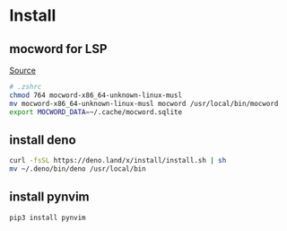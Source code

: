 # Install

## mocword for LSP

[Source](https://github.com/Shougo/ddc-source-mocword)

```sh
# .zshrc
chmod 764 mocword-x86_64-unknown-linux-musl
mv mocword-x86_64-unknown-linux-musl mocword /usr/local/bin/mocword
export MOCWORD_DATA=~/.cache/mocword.sqlite
```

## install deno
```sh
curl -fsSL https://deno.land/x/install/install.sh | sh
mv ~/.deno/bin/deno /usr/local/bin
```
## install pynvim
```sh
pip3 install pynvim
```
